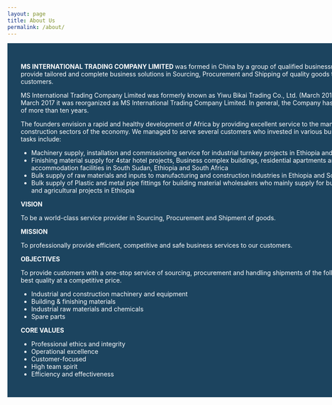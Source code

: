 ```yaml
---
layout: page
title: About Us
permalink: /about/
---
```


<div class="post-content" style="background-color:#1c445f;width:850px;color:white;padding: 30px;">
    <p>
    <p>
      <b>MS INTERNATIONAL TRADING COMPANY LIMITED </b> was formed in China by a group of qualified businessmen and engineers to provide tailored and complete business solutions in Sourcing, Procurement and Shipping of quality goods to its esteemed customers.
    </p>
    <p>
    MS International Trading Company Limited was formerly known as Yiwu Bikai Trading Co., Ltd. (March 2014 - February 2017). In March 2017 it was reorganized as MS International Trading Company Limited. In general, the Company has relevant experience of more than ten years.
  </p>
  <p>
The founders envision a rapid and healthy development of Africa by providing excellent service to the manufacturing and construction sectors of the economy. 
We managed to serve several customers who invested in various businesses. Some of our tasks include: 
</p>
<ul>
<li>Machinery supply, installation and commissioning service for industrial turnkey projects in Ethiopia and South Sudan.</li>
<li>Finishing material supply for 4star hotel projects, Business complex buildings, residential apartments and student accommodation facilities in South Sudan, Ethiopia and South Africa</li>
<li>Bulk supply of raw materials and inputs to manufacturing  and construction industries in Ethiopia and South Africa.</li>
<li>Bulk supply of Plastic and metal pipe fittings for building material wholesalers who mainly supply for building Contractors and agricultural projects in Ethiopia</li>
</ul>

<p><b>VISION</b></p>
<p>To be a world-class service provider in Sourcing, Procurement and Shipment of goods. </p>

<p><b>MISSION</b></p>
<p>To professionally provide efficient, competitive and safe business services to our customers.</p>

<p><b>OBJECTIVES</b></p>
 <p>To provide customers with a one-stop service of sourcing, procurement and handling shipments of the following products of best quality at a competitive price.</p>
 <ul>
<li>Industrial and construction machinery and equipment</li>
<li>Building & finishing materials</li>
<li>Industrial raw materials and chemicals</li>
<li>Spare parts</li> 
</ul>

<p><b>CORE VALUES </b></p>
<ul>
<li>Professional ethics and integrity</li>
<li>Operational excellence</li>
<li>Customer-focused</li>
<li>High team spirit </li>
<li>Efficiency and effectiveness </li>
</ul>
</p>
</div>
